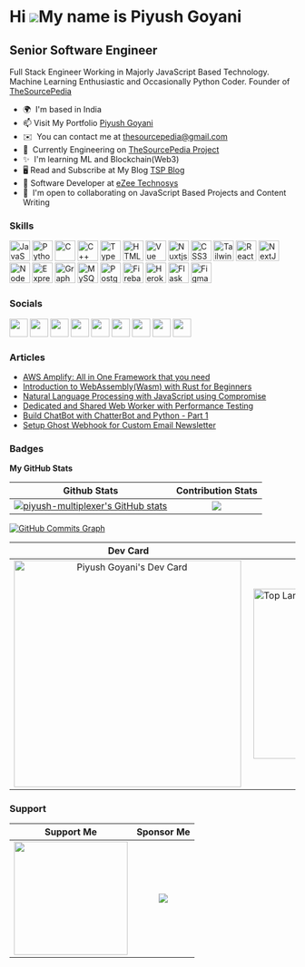 Hi ![](https://user-images.githubusercontent.com/18350557/176309783-0785949b-9127-417c-8b55-ab5a4333674e.gif)My name is Piyush Goyani
=====================================================================================================================================

Senior Software Engineer
------------------------

Full Stack Engineer Working in Majorly JavaScript Based Technology. Machine Learning Enthusiastic and Occasionally Python Coder. Founder of [TheSourcePedia](https://thesourcepedia.org)

* 🌍  I'm based in India
* 📫 Visit My Portfolio [Piyush Goyani](https://piyushgoyani.thesourcepedia.org)
* ✉️  You can contact me at [thesourcepedia@gmail.com](mailto:thesourcepedia@gmail.com)
* 🚀  Currently Engineering on [TheSourcePedia Project](https://thesourcepedia.org)
* ✨  I'm learning ML and Blockchain(Web3)
* 🖥️ Read and Subscribe at My Blog [TSP Blog](https://blog.thesourcepedia.org)
* 🔭 Software Developer at [eZee Technosys](https://ezeetechnosys.com/)
* 🤝  I'm open to collaborating on JavaScript Based Projects and Content Writing

### Skills

<p align="left">
<a href="https://developer.mozilla.org/en-US/docs/Web/JavaScript" target="_blank" rel="noreferrer"><img src="https://raw.githubusercontent.com/danielcranney/readme-generator/main/public/icons/skills/javascript-colored.svg" width="36" height="36" alt="JavaScript" /></a>
<a href="https://www.python.org/" target="_blank" rel="noreferrer"><img src="https://raw.githubusercontent.com/danielcranney/readme-generator/main/public/icons/skills/python-colored.svg" width="36" height="36" alt="Python" /></a>
<a href="https://docs.microsoft.com/en-us/cpp/?view=msvc-170" target="_blank" rel="noreferrer"><img src="https://raw.githubusercontent.com/danielcranney/readme-generator/main/public/icons/skills/c-colored.svg" width="36" height="36" alt="C" /></a>
<a href="https://docs.microsoft.com/en-us/cpp/?view=msvc-170" target="_blank" rel="noreferrer"><img src="https://raw.githubusercontent.com/danielcranney/readme-generator/main/public/icons/skills/cplusplus-colored.svg" width="36" height="36" alt="C++" /></a>
<a href="https://www.typescriptlang.org/" target="_blank" rel="noreferrer"><img src="https://raw.githubusercontent.com/danielcranney/readme-generator/main/public/icons/skills/typescript-colored.svg" width="36" height="36" alt="TypeScript" /></a>
<a href="https://developer.mozilla.org/en-US/docs/Glossary/HTML5" target="_blank" rel="noreferrer"><img src="https://raw.githubusercontent.com/danielcranney/readme-generator/main/public/icons/skills/html5-colored.svg" width="36" height="36" alt="HTML5" /></a>
<a href="https://vuejs.org/" target="_blank" rel="noreferrer"><img src="https://raw.githubusercontent.com/danielcranney/readme-generator/main/public/icons/skills/vuejs-colored.svg" width="36" height="36" alt="Vue" /></a>
<a href="https://nuxtjs.org/" target="_blank" rel="noreferrer"><img src="https://raw.githubusercontent.com/danielcranney/readme-generator/main/public/icons/skills/nuxtjs-colored.svg" width="36" height="36" alt="Nuxtjs" /></a>
<a href="https://www.w3.org/TR/CSS/#css" target="_blank" rel="noreferrer"><img src="https://raw.githubusercontent.com/danielcranney/readme-generator/main/public/icons/skills/css3-colored.svg" width="36" height="36" alt="CSS3" /></a>
<a href="https://tailwindcss.com/" target="_blank" rel="noreferrer"><img src="https://raw.githubusercontent.com/danielcranney/readme-generator/main/public/icons/skills/tailwindcss-colored.svg" width="36" height="36" alt="TailwindCSS" /></a>
<a href="https://reactjs.org/" target="_blank" rel="noreferrer"><img src="https://raw.githubusercontent.com/danielcranney/readme-generator/main/public/icons/skills/react-colored.svg" width="36" height="36" alt="React" /></a>
<a href="https://nextjs.org/docs" target="_blank" rel="noreferrer"><img src="https://raw.githubusercontent.com/danielcranney/readme-generator/main/public/icons/skills/nextjs-colored-dark.svg" width="36" height="36" alt="NextJs" /></a>
<a href="https://nodejs.org/en/" target="_blank" rel="noreferrer"><img src="https://raw.githubusercontent.com/danielcranney/readme-generator/main/public/icons/skills/nodejs-colored.svg" width="36" height="36" alt="NodeJS" /></a>
<a href="https://expressjs.com/" target="_blank" rel="noreferrer"><img src="https://raw.githubusercontent.com/danielcranney/readme-generator/main/public/icons/skills/express-colored-dark.svg" width="36" height="36" alt="Express" /></a>
<a href="https://graphql.org/" target="_blank" rel="noreferrer"><img src="https://raw.githubusercontent.com/danielcranney/readme-generator/main/public/icons/skills/graphql-colored.svg" width="36" height="36" alt="GraphQL" /></a>
<a href="https://www.mysql.com/" target="_blank" rel="noreferrer"><img src="https://raw.githubusercontent.com/danielcranney/readme-generator/main/public/icons/skills/mysql-colored.svg" width="36" height="36" alt="MySQL" /></a>
<a href="https://www.postgresql.org/" target="_blank" rel="noreferrer"><img src="https://raw.githubusercontent.com/danielcranney/readme-generator/main/public/icons/skills/postgresql-colored.svg" width="36" height="36" alt="PostgreSQL" /></a>
<a href="https://firebase.google.com/" target="_blank" rel="noreferrer"><img src="https://raw.githubusercontent.com/danielcranney/readme-generator/main/public/icons/skills/firebase-colored.svg" width="36" height="36" alt="Firebase" /></a>
<a href="https://www.heroku.com/" target="_blank" rel="noreferrer"><img src="https://raw.githubusercontent.com/danielcranney/readme-generator/main/public/icons/skills/heroku-colored.svg" width="36" height="36" alt="Heroku" /></a>
<a href="https://flask.palletsprojects.com/en/2.0.x/" target="_blank" rel="noreferrer"><img src="https://raw.githubusercontent.com/danielcranney/readme-generator/main/public/icons/skills/flask-colored-dark.svg" width="36" height="36" alt="Flask" /></a>
<a href="https://www.figma.com/" target="_blank" rel="noreferrer"><img src="https://raw.githubusercontent.com/danielcranney/readme-generator/main/public/icons/skills/figma-colored.svg" width="36" height="36" alt="Figma" /></a>
</p>


### Socials

<p align="left"> <a href="https://www.codepen.io/piyush-multiplexer" target="_blank" rel="noreferrer"><img src="https://raw.githubusercontent.com/danielcranney/readme-generator/main/public/icons/socials/codepen-dark.svg" width="32" height="32" /></a> <a href="https://www.dev.to/piyushmultiplexer" target="_blank" rel="noreferrer"><img src="https://raw.githubusercontent.com/danielcranney/readme-generator/main/public/icons/socials/devdotto-dark.svg" width="32" height="32" /></a> <a href="https://discord.com/users/piyushgoyani" target="_blank" rel="noreferrer"><img src="https://raw.githubusercontent.com/danielcranney/readme-generator/main/public/icons/socials/discord.svg" width="32" height="32" /></a> <a href="https://www.github.com/piyush-multiplexer" target="_blank" rel="noreferrer"><img src="https://raw.githubusercontent.com/danielcranney/readme-generator/main/public/icons/socials/github-dark.svg" width="32" height="32" /></a> <a href="https://piyushgoyani.hashnode.dev" target="_blank" rel="noreferrer"><img src="https://raw.githubusercontent.com/danielcranney/readme-generator/main/public/icons/socials/hashnode.svg" width="32" height="32" /></a> <a href="https://www.instagram.com/goyanipiyush" target="_blank" rel="noreferrer"><img src="https://raw.githubusercontent.com/danielcranney/readme-generator/main/public/icons/socials/instagram.svg" width="32" height="32" /></a> <a href="https://www.linkedin.com/in/goyanipiyush" target="_blank" rel="noreferrer"><img src="https://raw.githubusercontent.com/danielcranney/readme-generator/main/public/icons/socials/linkedin.svg" width="32" height="32" /></a> <a href="https://www.stackoverflow.com/users/6196542" target="_blank" rel="noreferrer"><img src="https://raw.githubusercontent.com/danielcranney/readme-generator/main/public/icons/socials/stackoverflow.svg" width="32" height="32" /></a> <a href="https://www.twitter.com/thesourcepedia" target="_blank" rel="noreferrer"><img src="https://raw.githubusercontent.com/danielcranney/readme-generator/main/public/icons/socials/twitter.svg" width="32" height="32" /></a></p>

### Articles 
<!--START_SECTION:posts-->
* [AWS Amplify: All in One Framework that you need](https:&#x2F;&#x2F;blog.thesourcepedia.org&#x2F;aws-amplify-all-in-one-framework-that-you-need)
* [Introduction to WebAssembly(Wasm) with Rust for Beginners](https:&#x2F;&#x2F;blog.thesourcepedia.org&#x2F;introduction-to-webassemblywasm-with-rust-for-beginners)
* [Natural Language Processing with JavaScript using Compromise](https:&#x2F;&#x2F;blog.thesourcepedia.org&#x2F;natural-language-processing-with-javascript-using-compromise)
* [Dedicated and Shared Web Worker with Performance Testing](https:&#x2F;&#x2F;blog.thesourcepedia.org&#x2F;dedicated-and-shared-web-worker-with-performance-testing)
* [Build ChatBot with ChatterBot and Python - Part 1](https:&#x2F;&#x2F;blog.thesourcepedia.org&#x2F;build-chatbot-with-chatterbot-and-python-part-1)
* [Setup Ghost Webhook for Custom Email Newsletter](https:&#x2F;&#x2F;blog.thesourcepedia.org&#x2F;setup-ghost-webhook-for-custom-email-newsletter)
<!--END_SECTION:posts-->

### Badges

<b>My GitHub Stats</b>

| Github Stats | Contribution Stats |
| :----------: | :----------------: |
|<a align="left" href="https://www.github.com/piyush-multiplexer"><img src="https://github-readme-stats.vercel.app/api?username=piyush-multiplexer&show_icons=true&hide=&count_private=true&title_color=22c55e&text_color=3382ed&icon_color=facc15&bg_color=000000&hide_border=true&show_icons=true" alt="piyush-multiplexer's GitHub stats" /></a>| <a align="right" href="https://www.github.com/piyush-multiplexer"><img src="https://github-readme-streak-stats.herokuapp.com/?user=piyush-multiplexer&stroke=3382ed&background=000000&ring=22c55e&fire=22c55e&currStreakNum=3382ed&currStreakLabel=22c55e&sideNums=3382ed&sideLabels=3382ed&dates=3382ed&hide_border=true" /></a>|

<a href="https://www.github.com/piyush-multiplexer"><img src="https://activity-graph.herokuapp.com/graph?username=piyush-multiplexer&bg_color=000000&color=3382ed&line=facc15&point=3382ed&area_color=000000&area=true&hide_border=true&custom_title=GitHub%20Commits%20Graph" alt="GitHub Commits Graph" /></a>




| Dev Card | Top Languages |
| :------: | :-----------: |
|<a href="https://app.daily.dev/thesourcepedia"><img align="left" src="https://api.daily.dev/devcards/d56bb90021d94fe888a228c894015bf8.png?r=gw1" width="400" alt="Piyush Goyani's Dev Card"/></a>| <a href="https://github.com/piyush-multiplexer" align="left"><img src="https://github-readme-stats.vercel.app/api/top-langs/?username=piyush-multiplexer&langs_count=10&title_color=22c55e&text_color=3382ed&icon_color=facc15&bg_color=000000&hide_border=true&locale=en&custom_title=Top%20%Languages" alt="Top Languages" align="right" width="300"/></a>|

### Support

| Support Me | Sponsor Me |
| :--------: | :--------: |
|<a href="https://www.buymeacoffee.com/thesourcepedia"><img src="https://cdn.buymeacoffee.com/buttons/v2/default-yellow.png" width="200" /></a>| [![](https://img.shields.io/static/v1?label=Sponsor&message=%E2%9D%A4&logo=GitHub&color=%23fe8e86)](https://github.com/sponsors/piyush-multiplexer)|
